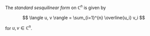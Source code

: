 The *standard sesquilinear form* on $\mathbb{C}^n$ is given by

$$
\langle u, v \rangle = \sum_{i=1}^{n} \overline{u_i} v_i
$$

for $u, v \in \mathbb{C}^n$.

